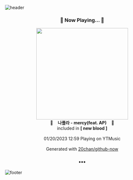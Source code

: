 ![header](https://capsule-render.vercel.app/api?type=wave&height=170&section=header&text=Hi.%20I'm%20SHIFT&fontColor=090707&fontAlignX=45&fontAlignY=65&fontSize=100)

<h3 align="center">🎵 Now Playing... 🎵</h3>
<p align="center">
  <a href="https://music.youtube.com/watch?v=rxnJuK8hLcU">
    <img width="300" src="https://lh3.googleusercontent.com/jh07MotTbm-ZxjTQbpw8qE2I_MtjIfkS-1dNRSv-_Wci-vIrydnar4kiw7qFdsbyWGiSdzfQNdhwdXQM2Q">
  </a>
  <br>
  🎵&nbsp&nbsp&nbsp <b>나플라 - mercy(feat. AP)</b> &nbsp&nbsp&nbsp🎵
  <br>
  included in <b>[ new blood ]</b>
  
  <br />
  <br />
  01/20/2023 12:59 Playing on YTMusic
  <br />
  <br />
  Generated with <a href="https://github.com/20chan/github-now">20chan/github-now</a>
</p>

<h3 align="center">•••</h3>

![footer](https://capsule-render.vercel.app/api?type=wave&height=150&section=footer)
